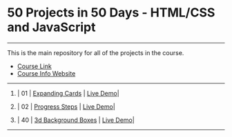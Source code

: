 # 50 Projects in 50 Days - HTML/CSS and JavaScript

---

This is the main repository for all of the projects in the course.

- [Course Link](https://www.udemy.com/course/50-projects-50-days)
- [Course Info Website](https://50projects50days.com)

---

1. | 01 | [Expanding Cards](https://github.com/Dmitriy811/MyProjects/tree/master/1.%20expanding-cards) | [Live Demo](https://50projects50days.com/projects/expanding-cards/)|
2. | 02 | [Progress Steps](https://github.com/Dmitriy811/MyProjects/tree/master/2.%20progress-steps) | [Live Demo](https://50projects50days.com/projects/expanding-cards/)|

3. | 40 | [3d Background Boxes](https://github.com/Dmitriy811/MyProjects/tree/master/40.%203d-boxes-background) | [Live Demo](https://50projects50days.com/projects/3d-background-boxes/)|

---
